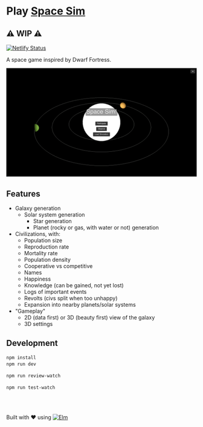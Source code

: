 # Play [Space Sim](https://space-sim.netlify.app/)

## ⚠️ WIP ⚠️

[![Netlify Status](https://api.netlify.com/api/v1/badges/cb086d27-2785-46ec-b180-a4ce21231f58/deploy-status)](https://app.netlify.com/sites/space-sim/deploys)

A space game inspired by Dwarf Fortress.

<img src="./Screenshot 2022-01-25.png" />

## Features

- Galaxy generation
  - Solar system generation
    - Star generation
    - Planet (rocky or gas, with water or not) generation
- Civilizations, with:
  - Population size
  - Reproduction rate
  - Mortality rate
  - Population density
  - Cooperative vs competitive
  - Names
  - Happiness
  - Knowledge (can be gained, not yet lost)
  - Logs of important events
  - Revolts (civs split when too unhappy)
  - Expansion into nearby planets/solar systems
- "Gameplay"
  - 2D (data first) or 3D (beauty first) view of the galaxy
  - 3D settings

## Development

```bash
npm install
npm run dev
```

```bash
npm run review-watch
```

```bash
npm run test-watch
```

<br />
<br />

Built with ♥ using <a href="https://elm-lang.org/"><img alt="Elm" src="./elm-favicon.ico" width=20></a>
